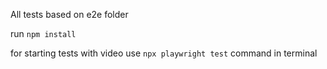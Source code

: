 All tests based on e2e folder

run `npm install`

for starting tests with video use  `npx playwright test` command in terminal